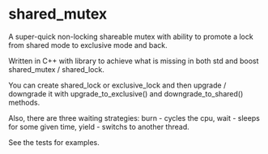 # shared_mutex

A super-quick non-locking shareable mutex with ability to promote a lock from shared mode to exclusive mode and back.

Written in C++ with <atomic> library to achieve what is missing in both std and boost shared_mutex / shared_lock.

You can create shared_lock or exclusive_lock and then upgrade / downgrade it with upgrade_to_exclusive() and downgrade_to_shared() methods.

Also, there are three waiting strategies: burn - cycles the cpu, wait - sleeps for some given time, yield - switchs to another thread.

See the tests for examples. 

